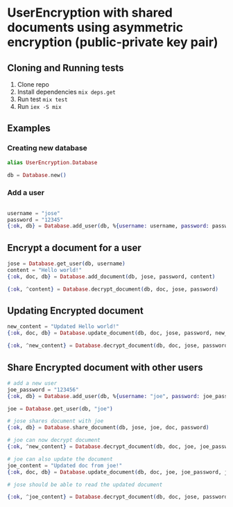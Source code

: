 # UserEncryption with shared documents using asymmetric encryption (public-private key pair)

## Cloning and Running tests

1. Clone repo
2. Install dependencies `mix deps.get`
3. Run test `mix test`
4. Run `iex -S mix`

## Examples

### Creating new database

```elixir
alias UserEncryption.Database

db = Database.new()
```

### Add a user

```elixir

username = "jose"
password = "12345"
{:ok, db} = Database.add_user(db, %{username: username, password: password})
```

## Encrypt a document for a user

```elixir
jose = Database.get_user(db, username)
content = "Hello world!"
{:ok, doc, db} = Database.add_document(db, jose, password, content)

{:ok, ^content} = Database.decrypt_document(db, doc, jose, password)

```

## Updating Encrypted document

```elixir
new_content = "Updated Hello world!"
{:ok, doc, db} = Database.update_document(db, doc, jose, password, new_content)

{:ok, ^new_content} = Database.decrypt_document(db, doc, jose, password)

```

## Share Encrypted document with other users

```elixir
# add a new user
joe_password = "123456"
{:ok, db} = Database.add_user(db, %{username: "joe", password: joe_password})

joe = Database.get_user(db, "joe")

# jose shares document with joe
{:ok, db} = Database.share_document(db, jose, joe, doc, password)

# joe can now decrypt document
{:ok, ^new_content} = Database.decrypt_document(db, doc, joe, joe_password)

# joe can also update the document
joe_content = "Updated doc from joe!"
{:ok, doc, db} = Database.update_document(db, doc, joe, joe_password, joe_content)

# jose should be able to read the updated document

{:ok, ^joe_content} = Database.decrypt_document(db, doc, jose, password)
```

